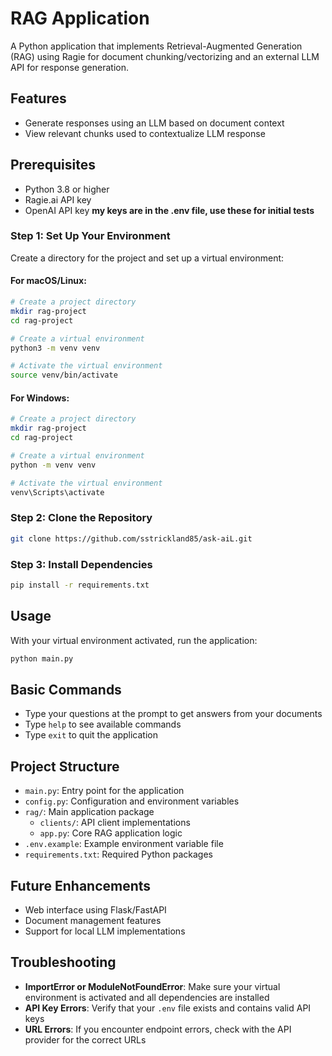 # RAG Application

A Python application that implements Retrieval-Augmented Generation (RAG) using Ragie for document chunking/vectorizing and an external LLM API for response generation.

## Features

- Generate responses using an LLM based on document context
- View relevant chunks used to contextualize LLM response

## Prerequisites
- Python 3.8 or higher
- Ragie.ai API key
- OpenAI API key
**my keys are in the .env file, use these for initial tests**

### Step 1: Set Up Your Environment

Create a directory for the project and set up a virtual environment:

#### For macOS/Linux:
```bash
# Create a project directory
mkdir rag-project
cd rag-project

# Create a virtual environment
python3 -m venv venv

# Activate the virtual environment
source venv/bin/activate
```

#### For Windows:
```bash
# Create a project directory
mkdir rag-project
cd rag-project

# Create a virtual environment
python -m venv venv

# Activate the virtual environment
venv\Scripts\activate
```

### Step 2: Clone the Repository

```bash
git clone https://github.com/sstrickland85/ask-aiL.git
```

### Step 3: Install Dependencies

```bash
pip install -r requirements.txt
```

## Usage

With your virtual environment activated, run the application:

```bash
python main.py
```

## Basic Commands

- Type your questions at the prompt to get answers from your documents
- Type `help` to see available commands
- Type `exit` to quit the application

## Project Structure

- `main.py`: Entry point for the application
- `config.py`: Configuration and environment variables
- `rag/`: Main application package
  - `clients/`: API client implementations
  - `app.py`: Core RAG application logic
- `.env.example`: Example environment variable file
- `requirements.txt`: Required Python packages

## Future Enhancements

- Web interface using Flask/FastAPI
- Document management features
- Support for local LLM implementations

## Troubleshooting

- **ImportError or ModuleNotFoundError**: Make sure your virtual environment is activated and all dependencies are installed
- **API Key Errors**: Verify that your `.env` file exists and contains valid API keys
- **URL Errors**: If you encounter endpoint errors, check with the API provider for the correct URLs
